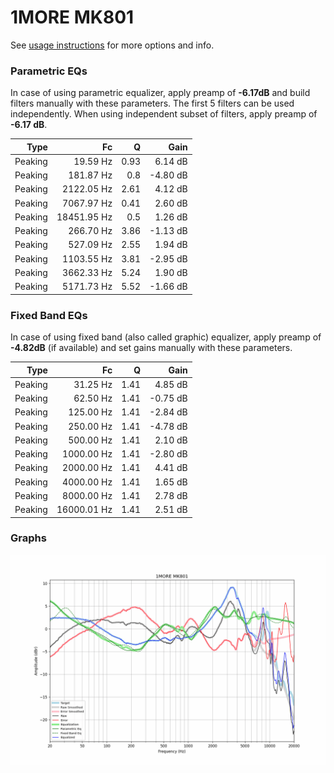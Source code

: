 # 1MORE MK801
See [usage instructions](https://github.com/jaakkopasanen/AutoEq#usage) for more options and info.

### Parametric EQs
In case of using parametric equalizer, apply preamp of **-6.17dB** and build filters manually
with these parameters. The first 5 filters can be used independently.
When using independent subset of filters, apply preamp of **-6.17 dB**.

| Type    | Fc          |    Q | Gain     |
|--------:|------------:|-----:|---------:|
| Peaking | 19.59 Hz    | 0.93 | 6.14 dB  |
| Peaking | 181.87 Hz   | 0.8  | -4.80 dB |
| Peaking | 2122.05 Hz  | 2.61 | 4.12 dB  |
| Peaking | 7067.97 Hz  | 0.41 | 2.60 dB  |
| Peaking | 18451.95 Hz | 0.5  | 1.26 dB  |
| Peaking | 266.70 Hz   | 3.86 | -1.13 dB |
| Peaking | 527.09 Hz   | 2.55 | 1.94 dB  |
| Peaking | 1103.55 Hz  | 3.81 | -2.95 dB |
| Peaking | 3662.33 Hz  | 5.24 | 1.90 dB  |
| Peaking | 5171.73 Hz  | 5.52 | -1.66 dB |

### Fixed Band EQs
In case of using fixed band (also called graphic) equalizer, apply preamp of **-4.82dB**
(if available) and set gains manually with these parameters.

| Type    | Fc          |    Q | Gain     |
|--------:|------------:|-----:|---------:|
| Peaking | 31.25 Hz    | 1.41 | 4.85 dB  |
| Peaking | 62.50 Hz    | 1.41 | -0.75 dB |
| Peaking | 125.00 Hz   | 1.41 | -2.84 dB |
| Peaking | 250.00 Hz   | 1.41 | -4.78 dB |
| Peaking | 500.00 Hz   | 1.41 | 2.10 dB  |
| Peaking | 1000.00 Hz  | 1.41 | -2.80 dB |
| Peaking | 2000.00 Hz  | 1.41 | 4.41 dB  |
| Peaking | 4000.00 Hz  | 1.41 | 1.65 dB  |
| Peaking | 8000.00 Hz  | 1.41 | 2.78 dB  |
| Peaking | 16000.01 Hz | 1.41 | 2.51 dB  |

### Graphs
![](./1MORE%20MK801.png)
